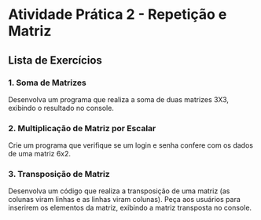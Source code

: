 # Atividade Prática 2 - Repetição e Matriz

## Lista de Exercícios

### 1. Soma de Matrizes
Desenvolva um programa que realiza a soma de duas matrizes 3X3, exibindo o resultado no console. 


### 2. Multiplicação de Matriz por Escalar
Crie um programa que verifique se um login e senha confere com os dados de uma matriz 6x2.

### 3. Transposição de Matriz
Desenvolva um código que realiza a transposição de uma matriz (as colunas viram linhas e as linhas viram colunas). Peça aos usuários para inserirem os elementos da matriz, exibindo a matriz transposta no console.

